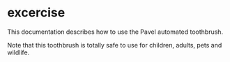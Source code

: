 # excercise
This documentation describes how to use the Pavel automated
toothbrush.

Note that this toothbrush is totally safe to use for children, adults, pets and wildlife.
